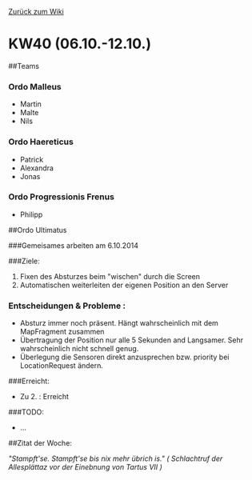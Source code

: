 [Zurück zum Wiki](https://github.com/Institute-Web-Science-and-Technologies/GeoVisualization/wiki/Entwicklungstagebuch)
# KW40 (06.10.-12.10.)
##Teams
### Ordo Malleus
* Martin 
* Malte 
* Nils

### Ordo Haereticus
* Patrick
* Alexandra
* Jonas

### Ordo Progressionis Frenus
* Philipp

##Ordo Ultimatus

###Gemeisames arbeiten am 6.10.2014

###Ziele:
 1. Fixen des Absturzes beim "wischen" durch die Screen
 2. Automatischen weiterleiten der eigenen Position an den Server
 
### Entscheidungen & Probleme :
* Absturz immer noch präsent. Hängt wahrscheinlich mit dem MapFragment zusammen
* Übertragung der Position nur alle 5 Sekunden and Langsamer. Sehr wahrscheinlich nicht schnell genug.
* Überlegung die Sensoren direkt anzusprechen bzw. priority bei LocationRequest ändern.


###Erreicht:
* Zu 2. : Erreicht

###TODO:
* ...




##Zitat der Woche:

_"Stampft'se. Stampft'se bis nix mehr übrich is." ( Schlachtruf der Allesplättaz vor der Einebnung von Tartus VII )_
